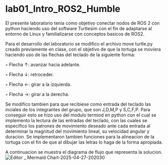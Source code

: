 # lab01_Intro_ROS2_Humble
El presente laboratorio tenia como objetivo conectar nodos de ROS 2 con python haciendo uso del software Turtlesim con el fin de adaptarse al entorno de Linux y familializarse con conceptos basicos de ROS2.

Para el desarrollo del laboratorio se modifico el archivo move turtle.py creado previamente en clase, con el objetivo de que la tortuga se moviera haciendo uso de las flechas del teclado de la siguiente forma:

◦ Flecha ↑: avanzar hacia adelante.

◦ Flecha ↓: retroceder.

◦ Flecha ←: girar a la izquierda.

◦ Flecha →: girar a la derecha.

Se modifico tambien para que recibiese como entrada del teclado las inciales de los integrantes del grupo, que son J,D,M,P y S,C,F,P. 
Para conseguir esto se hizo uso del modulo termiod en python con el cual se implemento la lectura de las entradas del teclado, con las cuales se especifico los patrones de movimiento deseado ante cada entrada al determinar la magnitud del movimiento lineal, su velocidad angular y duracion.
Se implementaron tambien funciones para la alineacion de la tortuga con el fin de que al dibujar las letras lo haga de la forma apropiada.

A continuacion se muestra el diagrama de flujo que representa la solucion.
![Editor _ Mermaid Chart-2025-04-27-202030](https://github.com/user-attachments/assets/43b4f338-6ca3-40a4-beca-9aa96672f5ef)


